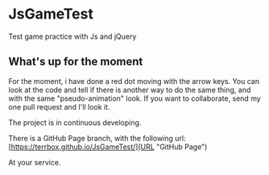 # JsGameTest
Test game practice with Js and jQuery

## What's up for the moment
For the moment, i have done a red dot moving with the arrow keys. You can look at the code and tell if there is another way to do the same thing, and with the same "pseudo-animation" look. If you want to collaborate, send my one pull request and I'll look it. 

The project is in continuous developing.

There is a GitHub Page branch, with the following url: [https://terrbox.github.io/JsGameTest/](URL "GitHub Page")

At your service.